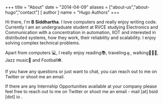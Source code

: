 +++
title = "About"
date = "2014-04-09"
aliases = ["about-us","about-hugo","contact"]
[ author ]
  name = "Hugo Authors"
+++

Hi there, I'm **B Siddhartha**. I love computers and really enjoy writing code. Currently I am an undergraduate student at RVCE studying Electronics and Communication with a concentration in automation, IIOT and interested in distributed systems, how they work, their reliability and scalability. I enjoy solving complex technical problems.

Apart from computers 💻, I really enjoy reading📚, traveling🛸, walking🚶🏻‍♂️, Jazz music🎵 and Football⚽.




If you have any questions or just want to chat, you can reach out to me on Twitter or shoot me an email.


If there are any Internship Opportunities available at your company please feel free to reach out to me on Twitter or shoot me an email - mail [at] bsid [dot] io .